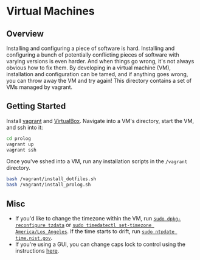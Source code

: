 # Virtual Machines

## Overview
Installing and configuring a piece of software is hard. Installing and
configuring a bunch of potentially conflicting pieces of software with
varying versions is even harder. And when things go wrong, it's not always
obvious how to fix them. By developing in a virtual machine (VM), installation
and configuration can be tamed, and if anything goes wrong, you can throw away
the VM and try again! This directory contains a set of VMs managed by vagrant.

## Getting Started
Install [vagrant](https://www.vagrantup.com/downloads.html) and
[VirtualBox](https://www.virtualbox.org/wiki/Downloads). Navigate into a VM's
directory, start the VM, and ssh into it:

```bash
cd prolog
vagrant up
vagrant ssh
```

Once you've sshed into a VM, run any installation scripts in the `/vagrant`
directory.

```bash
bash /vagrant/install_dotfiles.sh
bash /vagrant/install_prolog.sh
```

## Misc
- If you'd like to change the timezone within the VM, run [`sudo
  dpkg-reconfigure tzdata`][tzdata_command] or [`sudo timedatectl set-timezone
  America/Los_Angeles`][timedatectl_command]. If the time starts to drift, run
  [`sudo ntpdate time.nist.gov`][ntpdate_command].
- If you're using a GUI, you can change caps lock to control using the
  instructions [here](https://askubuntu.com/a/604949).

[tzdata_command]: http://askubuntu.com/a/3385
[timedatectl_command]: https://askubuntu.com/questions/3375/how-to-change-time-zone-settings-from-the-command-line
[ntpdate_command]: https://askubuntu.com/a/81485

